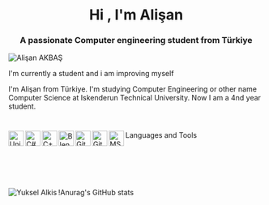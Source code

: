 <h1 align="center">Hi , I'm Alişan</h1>
<h3 align="center">A passionate Computer engineering student from Türkiye</h3>

<p align="left"> <img src="https://komarev.com/ghpvc/?username=yukseelalkis" alt="Alişan AKBAŞ" /> </p>

 I'm currently a student and i am improving myself

I'm Alişan from Türkiye. I'm studying Computer Engineering or other name Computer Science at Iskenderun Technical University. Now I am a 4nd year student.

#

Languages and Tools
<img align="left" alt="Unity" width="30px" src="https://cdn.freelogovectors.net/wp-content/uploads/2023/11/unitylogo-freelogovectors.net_.png" />
<img align="left" alt="C#" width="30px" src="https://cdn.jsdelivr.net/gh/devicons/devicon/icons/csharp/csharp-plain.svg" />
<img align="left" alt="C++" width="30px" src="https://cdn.jsdelivr.net/gh/devicons/devicon/icons/cplusplus/cplusplus-plain.svg" />
<img align="left" alt="Blender" width="30px" src="[https://cdn.jsdelivr.net/gh/devicons/devicon/icons/csharp/csharp-plain.svg](https://upload.wikimedia.org/wikipedia/commons/0/0c/Blender_logo_no_text.svg)" />
<img align="left" alt="Git" width="30px" src="https://cdn.jsdelivr.net/gh/devicons/devicon/icons/git/git-original.svg" />
<img align="left" alt="Github" width="30px" src="https://cdn.jsdelivr.net/gh/devicons/devicon/icons/github/github-original.svg" />
<img align="left" alt="MSSQL" width="30px" src="https://cdn.jsdelivr.net/gh/devicons/devicon/icons/microsoftsqlserver/microsoftsqlserver-plain-wordmark.svg" />


<br />
<br />
<br />
<br />

<p><img align="left" src="https://github-readme-stats.vercel.app/api/top-langs/?username=yukseelalkis&layout=compact&hide=html" alt="Yuksel Alkis"

!Anurag's GitHub stats
